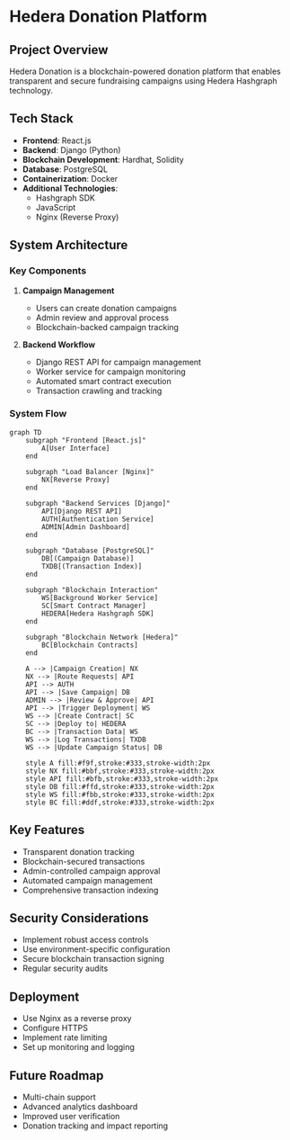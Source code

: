 # Hedera Donation Platform

## Project Overview

Hedera Donation is a blockchain-powered donation platform that enables transparent and secure fundraising campaigns using Hedera Hashgraph technology.

## Tech Stack

- **Frontend**: React.js
- **Backend**: Django (Python)
- **Blockchain Development**: Hardhat, Solidity
- **Database**: PostgreSQL
- **Containerization**: Docker
- **Additional Technologies**: 
  - Hashgraph SDK
  - JavaScript
  - Nginx (Reverse Proxy)

## System Architecture

### Key Components

1. **Campaign Management**
   - Users can create donation campaigns
   - Admin review and approval process
   - Blockchain-backed campaign tracking

2. **Backend Workflow**
   - Django REST API for campaign management
   - Worker service for campaign monitoring
   - Automated smart contract execution
   - Transaction crawling and tracking

### System Flow

```mermaid
graph TD
    subgraph "Frontend [React.js]"
        A[User Interface]
    end

    subgraph "Load Balancer [Nginx]"
        NX[Reverse Proxy]
    end

    subgraph "Backend Services [Django]"
        API[Django REST API]
        AUTH[Authentication Service]
        ADMIN[Admin Dashboard]
    end

    subgraph "Database [PostgreSQL]"
        DB[(Campaign Database)]
        TXDB[(Transaction Index)]
    end

    subgraph "Blockchain Interaction"
        WS[Background Worker Service]
        SC[Smart Contract Manager]
        HEDERA[Hedera Hashgraph SDK]
    end

    subgraph "Blockchain Network [Hedera]"
        BC[Blockchain Contracts]
    end

    A --> |Campaign Creation| NX
    NX --> |Route Requests| API
    API --> AUTH
    API --> |Save Campaign| DB
    ADMIN --> |Review & Approve| API
    API --> |Trigger Deployment| WS
    WS --> |Create Contract| SC
    SC --> |Deploy to| HEDERA
    BC --> |Transaction Data| WS
    WS --> |Log Transactions| TXDB
    WS --> |Update Campaign Status| DB

    style A fill:#f9f,stroke:#333,stroke-width:2px
    style NX fill:#bbf,stroke:#333,stroke-width:2px
    style API fill:#bfb,stroke:#333,stroke-width:2px
    style DB fill:#ffd,stroke:#333,stroke-width:2px
    style WS fill:#fbb,stroke:#333,stroke-width:2px
    style BC fill:#ddf,stroke:#333,stroke-width:2px
```

## Key Features

- Transparent donation tracking
- Blockchain-secured transactions
- Admin-controlled campaign approval
- Automated campaign management
- Comprehensive transaction indexing

## Security Considerations
- Implement robust access controls
- Use environment-specific configuration
- Secure blockchain transaction signing
- Regular security audits

## Deployment
- Use Nginx as a reverse proxy
- Configure HTTPS
- Implement rate limiting
- Set up monitoring and logging

## Future Roadmap
- Multi-chain support
- Advanced analytics dashboard
- Improved user verification
- Donation tracking and impact reporting